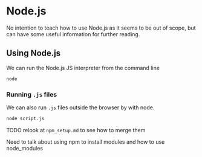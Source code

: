 # Node.js

No intention to teach how to use Node.js as it seems to be out of scope, but can have some useful information for further reading.

## Using Node.js

We can run the Node.js JS interpreter from the command line

```bash
node
```

### Running `.js` files

We can also run `.js` files outside the browser by with node.

```bash
node script.js
```

TODO relook at `npm_setup.md` to see how to merge them

Need to talk about using npm to install modules and how to use node_modules
